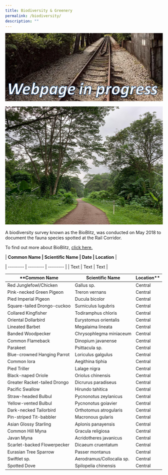 ```yaml
---
title: Biodiversity & Greenery
permalink: /biodiversity/
description: ""
---
```

![Alt text for image on Isomer site](/images/webpageinprogress.png)

![rail corridor greenery](/images/RC%20Central/Central_path4_IMG-20210521-WA0011.jpg)

A biodiversity survey known as the BioBlitz, was conducted on May 2018 to document the fauna species spotted at the Rail Corridor. 

To find out more about BioBlitz, [click here.](https://www.nparks.gov.sg/biodiversity/community-in-nature-initiative/bioblitz)



| **Common Name | Scientific Name | Date | Location** |

| -------- | -------- | -------- |
| Text     | Text     | Text     |



| **Common Name | Scientific Name | Location** |
| -------- | -------- | -------- |
| Red Junglefowl/Chicken | Gallus sp. | Central |
| Pink-necked Green Pigeon | Treron vernans | Central |
| Pied Imperial Pigeon | Ducula bicolor | Central |
| Square-tailed Drongo-cuckoo | Surniculus lugubris | Central |
| Collared Kingfisher | Todiramphus chloris | Central |
| Oriental Dollarbird | Eurystomus orientalis | Central |
| Lineated Barbet | Megalaima lineata | Central |
| Banded Woodpecker | Chrysophlegma miniaceum | Central |
| Common Flameback | Dinopium javanense | Central |
| Parakeet | Psittacula sp. | Central |
| Blue-crowned Hanging Parrot | Loriculus galgulus | Central |
| Common Iora | Aegithina tiphia | Central |
| Pied Triller | Lalage nigra | Central |
| Black-naped Oriole | Oriolus chinensis | Central |
| Greater Racket-tailed Drongo | Dicrurus paradiseus | Central |
| Pacific Swallow | Hirundo tahitica | Central |
| Straw-headed Bulbul | Pycnonotus zeylanicus | Central |
| Yellow-vented Bulbul | Pycnonotus goiavier | Central |
| Dark-necked Tailorbird | Orthotomus atrogularis | Central |
| Pin-striped Tit-babbler | Macronous gularis | Central |
| Asian Glossy Starling | Aplonis panayensis | Central |
| Common Hill Myna | Gracula religiosa | Central |
| Javan Myna | Acridotheres javanicus | Central |
| Scarlet-backed Flowerpecker | Dicaeum cruentatum | Central |
| Eurasian Tree Sparrow | Passer montanus | Central |
| Swiftlet sp. | Aerodramus/Collocalia sp. | Central |
| Spotted Dove | Spilopelia chinensis | Central |
